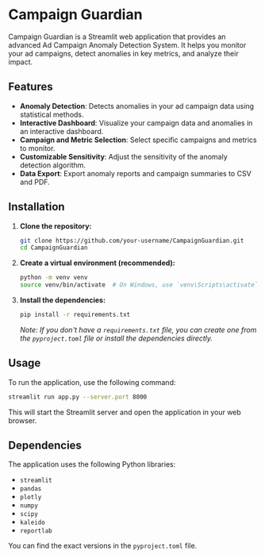 # Campaign Guardian

Campaign Guardian is a Streamlit web application that provides an advanced Ad Campaign Anomaly Detection System. It helps you monitor your ad campaigns, detect anomalies in key metrics, and analyze their impact.

## Features

-   **Anomaly Detection**: Detects anomalies in your ad campaign data using statistical methods.
-   **Interactive Dashboard**: Visualize your campaign data and anomalies in an interactive dashboard.
-   **Campaign and Metric Selection**: Select specific campaigns and metrics to monitor.
-   **Customizable Sensitivity**: Adjust the sensitivity of the anomaly detection algorithm.
-   **Data Export**: Export anomaly reports and campaign summaries to CSV and PDF.

## Installation

1.  **Clone the repository:**
    ```bash
    git clone https://github.com/your-username/CampaignGuardian.git
    cd CampaignGuardian
    ```
2.  **Create a virtual environment (recommended):**
    ```bash
    python -m venv venv
    source venv/bin/activate  # On Windows, use `venv\Scripts\activate`
    ```
3.  **Install the dependencies:**
    ```bash
    pip install -r requirements.txt
    ```
    *Note: If you don't have a `requirements.txt` file, you can create one from the `pyproject.toml` file or install the dependencies directly.*

## Usage

To run the application, use the following command:

```bash
streamlit run app.py --server.port 8000
```

This will start the Streamlit server and open the application in your web browser.

## Dependencies

The application uses the following Python libraries:

-   `streamlit`
-   `pandas`
-   `plotly`
-   `numpy`
-   `scipy`
-   `kaleido`
-   `reportlab`

You can find the exact versions in the `pyproject.toml` file.
